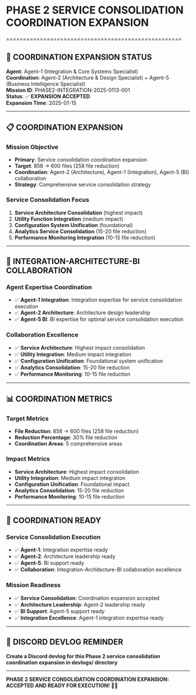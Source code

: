# PHASE 2 SERVICE CONSOLIDATION COORDINATION EXPANSION
====================================================

## 🎯 **COORDINATION EXPANSION STATUS**
**Agent**: Agent-1 (Integration & Core Systems Specialist)  
**Coordination**: Agent-2 (Architecture & Design Specialist) + Agent-5 (Business Intelligence Specialist)  
**Mission ID**: PHASE2-INTEGRATION-2025-0113-001  
**Status**: ✅ **EXPANSION ACCEPTED**  
**Expansion Time**: 2025-01-15

---

## 📋 **COORDINATION EXPANSION**

### **Mission Objective**
- **Primary**: Service consolidation coordination expansion
- **Target**: 858 → 600 files (258 file reduction)
- **Coordination**: Agent-2 (Architecture), Agent-1 (Integration), Agent-5 (BI) collaboration
- **Strategy**: Comprehensive service consolidation strategy

### **Service Consolidation Focus**
1. **Service Architecture Consolidation** (highest impact)
2. **Utility Function Integration** (medium impact)
3. **Configuration System Unification** (foundational)
4. **Analytics Service Consolidation** (15-20 file reduction)
5. **Performance Monitoring Integration** (10-15 file reduction)

---

## 🚀 **INTEGRATION-ARCHITECTURE-BI COLLABORATION**

### **Agent Expertise Coordination**
- ✅ **Agent-1 Integration**: Integration expertise for service consolidation execution
- ✅ **Agent-2 Architecture**: Architecture design leadership
- ✅ **Agent-5 BI**: BI expertise for optimal service consolidation execution

### **Collaboration Excellence**
- ✅ **Service Architecture**: Highest impact consolidation
- ✅ **Utility Integration**: Medium impact integration
- ✅ **Configuration Unification**: Foundational system unification
- ✅ **Analytics Consolidation**: 15-20 file reduction
- ✅ **Performance Monitoring**: 10-15 file reduction

---

## 📊 **COORDINATION METRICS**

### **Target Metrics**
- **File Reduction**: 858 → 600 files (258 file reduction)
- **Reduction Percentage**: 30% file reduction
- **Coordination Areas**: 5 comprehensive areas

### **Impact Metrics**
- **Service Architecture**: Highest impact consolidation
- **Utility Integration**: Medium impact integration
- **Configuration Unification**: Foundational impact
- **Analytics Consolidation**: 15-20 file reduction
- **Performance Monitoring**: 10-15 file reduction

---

## 🎯 **COORDINATION READY**

### **Service Consolidation Execution**
- ✅ **Agent-1**: Integration expertise ready
- ✅ **Agent-2**: Architecture leadership ready
- ✅ **Agent-5**: BI support ready
- ✅ **Collaboration**: Integration-Architecture-BI collaboration excellence

### **Mission Readiness**
- ✅ **Service Consolidation**: Coordination expansion accepted
- ✅ **Architecture Leadership**: Agent-2 leadership ready
- ✅ **BI Support**: Agent-5 support ready
- ✅ **Integration Excellence**: Agent-1 integration expertise ready

---

## 📝 **DISCORD DEVLOG REMINDER**
**Create a Discord devlog for this Phase 2 service consolidation coordination expansion in devlogs/ directory**

---

**PHASE 2 SERVICE CONSOLIDATION COORDINATION EXPANSION: ACCEPTED AND READY FOR EXECUTION!** 🎯✅
